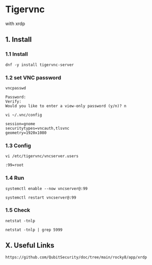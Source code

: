 # Tigervnc
with xrdp

## 1. Install

### 1.1 Install

    dnf -y install tigervnc-server
            
### 1.2 set VNC password

    vncpasswd
    
    Password:
    Verify:
    Would you like to enter a view-only password (y/n)? n
    
    vi ~/.vnc/config
    
    session=gnome
    securitytypes=vncauth,tlsvnc
    geometry=1920x1080
            
### 1.3 Config

    vi /etc/tigervnc/vncserver.users
    
    :99=root

### 1.4 Run

    systemctl enable --now vncserver@:99

    systemctl restart vncserver@:99

### 1.5 Check

    netstat -tnlp

    netstat -tnlp | grep 5999

## X. Useful Links

    https://github.com/QubitSecurity/doc/tree/main/rocky8/app/xrdp
